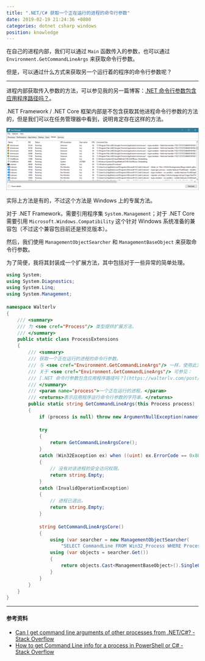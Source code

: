```yaml
---
title: ".NET/C# 获取一个正在运行的进程的命令行参数"
date: 2019-02-19 21:24:36 +0800
categories: dotnet csharp windows
position: knowledge
---
```


在自己的进程内部，我们可以通过 `Main` 函数传入的参数，也可以通过 `Environment.GetCommandLineArgs` 来获取命令行参数。

但是，可以通过什么方式来获取另一个运行着的程序的命令行参数呢？

---

进程内部获取传入参数的方法，可以参见我的另一篇博客：[.NET 命令行参数包含应用程序路径吗？](https://walterlv.com/post/when-will-the-command-line-args-contain-the-executable-path.html)。

.NET Framework / .NET Core 框架内部是不包含获取其他进程命令行参数的方法的，但是我们可以在任务管理器中看到，说明肯定存在这样的方法。

![任务管理器中的命令行参数](/static/posts/2019-02-19-21-04-41.png)

实际上方法是有的，不过这个方法是 Windows 上的专属方法。

对于 .NET Framework，需要引用程序集 `System.Management`；对于 .NET Core 需要引用 `Microsoft.Windows.Compatibility` 这个针对 Windows 系统准备的兼容包（不过这个兼容包目前还是预览版本）。

然后，我们使用 `ManagementObjectSearcher` 和 `ManagementBaseObject` 来获取命令行参数。

为了简便，我将其封装成一个扩展方法，其中包括对于一些异常的简单处理。

```csharp
using System;
using System.Diagnostics;
using System.Linq;
using System.Management;

namespace Walterlv
{
    /// <summary>
    /// 为 <see cref="Process"/> 类型提供扩展方法。
    /// </summary>
    public static class ProcessExtensions
    {
        /// <summary>
        /// 获取一个正在运行的进程的命令行参数。
        /// 与 <see cref="Environment.GetCommandLineArgs"/> 一样，使用此方法获取的参数是包含应用程序路径的。
        /// 关于 <see cref="Environment.GetCommandLineArgs"/> 可参见：
        /// [.NET 命令行参数包含应用程序路径吗？](https://walterlv.com/post/when-will-the-command-line-args-contain-the-executable-path.html)
        /// </summary>
        /// <param name="process">一个正在运行的进程。</param>
        /// <returns>表示应用程序运行命令行参数的字符串。</returns>
        public static string GetCommandLineArgs(this Process process)
        {
            if (process is null) throw new ArgumentNullException(nameof(process));

            try
            {
                return GetCommandLineArgsCore();
            }
            catch (Win32Exception ex) when ((uint) ex.ErrorCode == 0x80004005)
            {
                // 没有对该进程的安全访问权限。
                return string.Empty;
            }
            catch (InvalidOperationException)
            {
                // 进程已退出。
                return string.Empty;
            }

            string GetCommandLineArgsCore()
            {
                using (var searcher = new ManagementObjectSearcher(
                    "SELECT CommandLine FROM Win32_Process WHERE ProcessId = " + process.Id))
                using (var objects = searcher.Get())
                {
                    return objects.Cast<ManagementBaseObject>().SingleOrDefault()?["CommandLine"]?.ToString() ?? "";
                }
            }
        }
    }
}
```

---

#### 参考资料

- [Can I get command line arguments of other processes from .NET/C#? - Stack Overflow](https://stackoverflow.com/a/2633674/6233938)
- [How to get Command Line info for a process in PowerShell or C# - Stack Overflow](https://stackoverflow.com/a/17582576/6233938)
